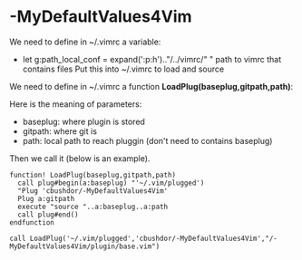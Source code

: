 # -MyDefaultValues4Vim

We need to define in ~/.vimrc a variable:
* let g:path_local_conf = expand('<sfile>:p:h').."/../vimrc/" " path to vimrc that contains files Put this into ~/.vimrc to load and source

We need to define in ~/.vimrc a function **LoadPlug(baseplug,gitpath,path)**:

Here is the meaning of parameters:
* baseplug: where plugin is stored
* gitpath: where git is
* path: local path to reach pluggin (don't need to contains baseplug)

Then we call it (below is an example).

```
function! LoadPlug(baseplug,gitpath,path)
  call plug#begin(a:baseplug) "'~/.vim/plugged')
  "Plug 'cbushdor/-MyDefaultValues4Vim'
  Plug a:gitpath
  execute "source "..a:baseplug..a:path
  call plug#end()
endfunction

call LoadPlug('~/.vim/plugged','cbushdor/-MyDefaultValues4Vim',"/-MyDefaultValues4Vim/plugin/base.vim")
```
